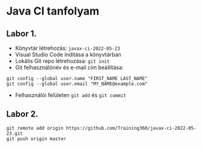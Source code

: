 # Java CI tanfolyam

## Labor 1.

* Könyvtár létrehozás: `javax-ci-2022-05-23`
* Visual Studio Code indítása a könyvtárban
* Lokális Git repo létrehozása: `git init`
* Git felhasználónév és e-mail cím beállítása:

```shell
git config --global user.name "FIRST_NAME LAST_NAME"
git config --global user.email "MY_NAME@example.com"
```

* Felhasználói felületen `git add` és `git commit`

## Labor 2.

```shell
git remote add origin https://github.com/Training360/javax-ci-2022-05-23.git
git push origin master
```
